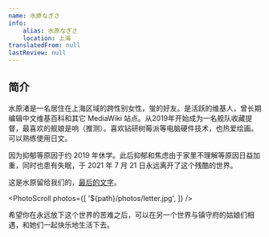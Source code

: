 ```yaml
---
name: 水原なぎさ
info:
    alias: 水原なぎさ
    location: 上海
translatedFrom: null
lastReview: null
---
```


## 简介

水原渚是一名居住在上海区域的跨性别女性，蛍的好友。是活跃的维基人，曾长期编辑中文维基百科和其它 MediaWiki 站点。从2019年开始成为一名舰队收藏提督，最喜欢的舰娘是响（推测）。喜欢钻研树莓派等电脑硬件技术，也热爱绘画。可以熟练使用日文。

因为抑郁等原因于约 2019 年休学。此后抑郁和焦虑由于家里不理解等原因日益加重，同时也患有失眠，于 2021 年 7 月 21 日永远离开了这个残酷的世界。

这是水原留给我们的，[最后的文字](https://pbs.twimg.com/media/E6odBBBVIAAM-Zt?format=jpg&name=4096x4096)。

<PhotoScroll photos={[
    '${path}/photos/letter.jpg',
]} />

希望你在永远放下这个世界的苦难之后，可以在另一个世界与镇守府的姑娘们相遇，和她们一起快乐地生活下去。
